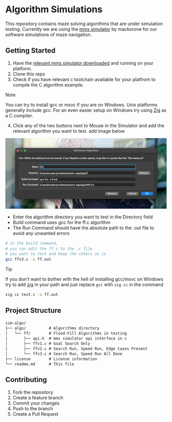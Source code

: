 # Algorithm Simulations

This repository contains maze solving algorithms that are under simulation testing.
Currently we are using the [mms simulator](https://github.com/mackorone/mms) by mackorone for our software simulations of maze navigation.

## Getting Started

1. Have the [relevant mms simulator downloaded](https://github.com/mackorone/mms?tab=readme-ov-file#download) and running on your platform.
2. Clone this repo
3. Check if you have relevant c toolchain available for your platfrom to compile the C algorithm example.

> [!NOTE]
>
> You can try to install gcc or msvc if you are on Windows. Unix platforms generally include gcc.
> For an even easier setup on Windows try using [Zig](https://ziglang.org/download/) as a C compiler.

4. Click any of the two buttons next to Mouse in the Simulator and add the relevant algorithm you want to test.
add image below

![](./mac-mms-c.png)

- Enter the algorithm directory you want to test in the Directory field
- Build command uses gcc for the ff.c algorithm
- The Run Command should have the absolute path to the .out file to avoid any unwanted errors

```sh
# in the build command,
# you can edit the ff.c to the .c file
# you want to test and keep the others as is
gcc ffv3.c -o ff.out
```

> [!TIP]
>
>If you don't want to bother with the hell of installing gcc/msvc on Windows try to add [zig](https://ziglang.org/download/) in your path and just replace `gcc` with `zig cc` in the command
>
>```sh
>zig cc test.c -o ff.out
>```

## Project Structure

```
sim-algo/
├── algo/          # Algorithms directory
│   └── ff/        # Flood-Fill Algorithms in testing
│       ├── api.h  # mms simulator api interface in c
│       ├── ffv1.c # Goal Search Only
│       ├── ffv2.c # Search Run, Speed Run, Edge Cases Present
│       └── ffv3.c # Search Run, Speed Run All Done
├── license        # License information
└── readme.md      # This file
```

## Contributing

1. Fork the repository
2. Create a feature branch
3. Commit your changes
4. Push to the branch
5. Create a Pull Request
